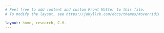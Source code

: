 ```yaml
---
# Feel free to add content and custom Front Matter to this file.
# To modify the layout, see https://jekyllrb.com/docs/themes/#overriding-theme-defaults

layout: home, research, C.V.
---
```

